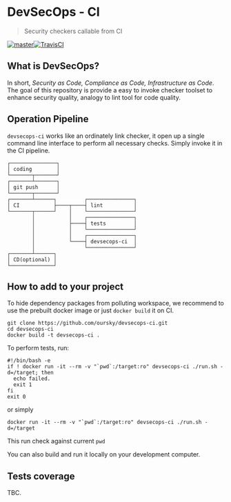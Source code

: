 # DevSecOps - CI
> Security checkers callable from CI

[![master](https://img.shields.io/badge/travis-master-blue.svg)][travis-url][![TravisCI][travis-image]][travis-url]

## What is DevSecOps?
In short, _Security as Code, Compliance as Code, Infrastructure as Code_. The goal of this repository is provide a easy to invoke checker toolset to enhance security quality, analogy to lint tool for code quality.

## Operation Pipeline
`devsecops-ci` works like an ordinately link checker, it open up a single command line interface to perform all necessary checks. Simply invoke it in the CI pipeline.
```
┌───────────────┐
│ coding        │
└───────┬───────┘
┌───────┴───────┐
│ git push      │
└───────┬───────┘
┌───────┴──────┐         ┌───────────────┐
│ CI           ├────┬────┤ lint          │
└───────┬──────┘    │    └───────────────┘
        │           │    ┌───────────────┐
        │           ├────┤ tests         │
        │           │    └───────────────┘
        │           │    ┌───────────────┐
        │           └────┤ devsecops-ci  │
        │                └───────────────┘
┌───────┴──────┐
│ CD(optional) │
└──────────────┘
```

## How to add to your project
To hide dependency packages from polluting workspace, we recommend to use the prebuilt docker image or just `docker build` it on CI.
```
git clone https://github.com/oursky/devsecops-ci.git
cd devsecops-ci
docker build -t devsecops-ci .
```
To perform tests, run:
```
#!/bin/bash -e
if ! docker run -it --rm -v "`pwd`:/target:ro" devsecops-ci ./run.sh -d=/target; then
  echo failed.
  exit 1
fi
exit 0
```
or simply
```
docker run -it --rm -v "`pwd`:/target:ro" devsecops-ci ./run.sh -d=/target
```

This run check against current `pwd`

You can also build and run it locally on your development computer.

## Tests coverage
TBC.

<!-- Markdown link & img dfn's -->
[travis-url]: https://travis-ci.org/oursky/devsecops-ci
[travis-image]: https://travis-ci.org/oursky/devsecops-ci.svg?branch=master
